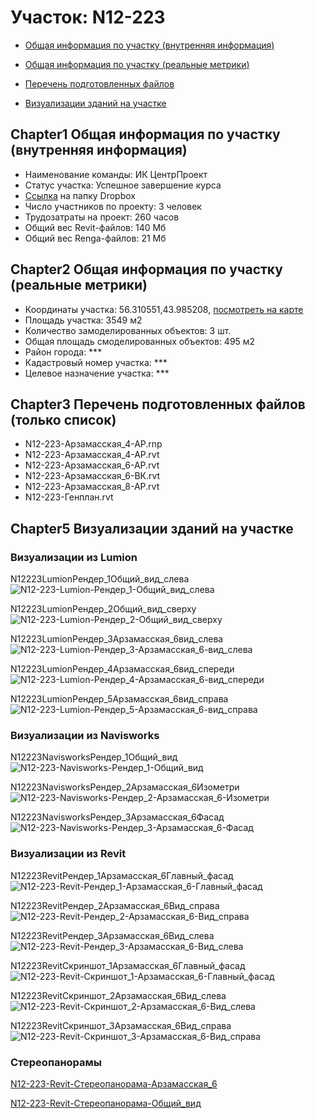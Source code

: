 # Участок: N12-223

* [Общая информация по участку (внутренняя информация)](#Chapter1)

* [Общая информация по участку (реальные метрики)](#Chapter2)

* [Перечень подготовленных файлов](#Chapter3)

* [Визуализации зданий на участке](#Chapter5)

## <a id="test">Chapter1</a> Общая информация по участку (внутренняя информация)
+ Наименование команды: ИК ЦентрПроект
+ Статус участка: Успешное завершение курса
+ [Ссылка](https://www.dropbox.com/sh/wvvgv1nw1iqred9/AABbjlHSlPLSMGRf-SV5rvsFa/N12_223?dl=0) на папку Dropbox
+ Число участников по проекту: 3 человек
+ Трудозатраты на проект: 260 часов
+ Общий вес Revit-файлов: 140 Мб
+ Общий вес Renga-файлов: 21 Мб
## <a id="test">Chapter2</a> Общая информация по участку (реальные метрики)
+ Координаты участка: 56.310551,43.985208, [посмотреть на карте](https://yandex.ru/maps/47/nizhny-novgorod/?ll=56.310551%2C43.985208&z=19)
+ Площадь участка: 3549 м2
+ Количество замоделированных объектов: 3 шт.
+ Общая площадь смоделированных объектов: 495 м2
+ Район города: *** 
+ Кадастровый номер участка: *** 
+ Целевое назначение участка: *** 
## <a id="test">Chapter3</a> Перечень подготовленных файлов (только список)
+ N12-223-Арзамасская_4-АР.rnp
+ N12-223-Арзамасская_4-АР.rvt
+ N12-223-Арзамасская_6-АР.rvt
+ N12-223-Арзамасская_6-ВК.rvt
+ N12-223-Арзамасская_8-АР.rvt
+ N12-223-Генплан.rvt
## <a id="test">Chapter5</a> Визуализации зданий на участке
### Визуализации из Lumion
N12223LumionРендер_1Общий_вид_слева
![N12-223-Lumion-Рендер_1-Общий_вид_слева](/Images/N12_223/N12-223-Lumion-Рендер_1-Общий_вид_слева_Compressed.jpg)

N12223LumionРендер_2Общий_вид_сверху
![N12-223-Lumion-Рендер_2-Общий_вид_сверху](/Images/N12_223/N12-223-Lumion-Рендер_2-Общий_вид_сверху_Compressed.jpg)

N12223LumionРендер_3Арзамасская_6вид_слева
![N12-223-Lumion-Рендер_3-Арзамасская_6-вид_слева](/Images/N12_223/N12-223-Lumion-Рендер_3-Арзамасская_6-вид_слева_Compressed.jpg)

N12223LumionРендер_4Арзамасская_6вид_спереди
![N12-223-Lumion-Рендер_4-Арзамасская_6-вид_спереди](/Images/N12_223/N12-223-Lumion-Рендер_4-Арзамасская_6-вид_спереди_Compressed.jpg)

N12223LumionРендер_5Арзамасская_6вид_справа
![N12-223-Lumion-Рендер_5-Арзамасская_6-вид_справа](/Images/N12_223/N12-223-Lumion-Рендер_5-Арзамасская_6-вид_справа_Compressed.jpg)

### Визуализации из Navisworks
N12223NavisworksРендер_1Общий_вид
![N12-223-Navisworks-Рендер_1-Общий_вид](/Images/N12_223/N12-223-Navisworks-Рендер_1-Общий_вид_Compressed.jpg)

N12223NavisworksРендер_2Арзамасская_6Изометри
![N12-223-Navisworks-Рендер_2-Арзамасская_6-Изометри](/Images/N12_223/N12-223-Navisworks-Рендер_2-Арзамасская_6-Изометри_Compressed.jpg)

N12223NavisworksРендер_3Арзамасская_6Фасад
![N12-223-Navisworks-Рендер_3-Арзамасская_6-Фасад](/Images/N12_223/N12-223-Navisworks-Рендер_3-Арзамасская_6-Фасад_Compressed.jpg)

### Визуализации из Revit
N12223RevitРендер_1Арзамасская_6Главный_фасад
![N12-223-Revit-Рендер_1-Арзамасская_6-Главный_фасад](/Images/N12_223/N12-223-Revit-Рендер_1-Арзамасская_6-Главный_фасад_Compressed.jpg)

N12223RevitРендер_2Арзамасская_6Вид_справа
![N12-223-Revit-Рендер_2-Арзамасская_6-Вид_справа](/Images/N12_223/N12-223-Revit-Рендер_2-Арзамасская_6-Вид_справа_Compressed.jpg)

N12223RevitРендер_3Арзамасская_6Вид_слева
![N12-223-Revit-Рендер_3-Арзамасская_6-Вид_слева](/Images/N12_223/N12-223-Revit-Рендер_3-Арзамасская_6-Вид_слева_Compressed.jpg)

N12223RevitСкриншот_1Арзамасская_6Главный_фасад
![N12-223-Revit-Скриншот_1-Арзамасская_6-Главный_фасад](/Images/N12_223/N12-223-Revit-Скриншот_1-Арзамасская_6-Главный_фасад_Compressed.jpg)

N12223RevitСкриншот_2Арзамасская_6Вид_слева
![N12-223-Revit-Скриншот_2-Арзамасская_6-Вид_слева](/Images/N12_223/N12-223-Revit-Скриншот_2-Арзамасская_6-Вид_слева_Compressed.jpg)

N12223RevitСкриншот_3Арзамасская_6Вид_справа
![N12-223-Revit-Скриншот_3-Арзамасская_6-Вид_справа](/Images/N12_223/N12-223-Revit-Скриншот_3-Арзамасская_6-Вид_справа_Compressed.jpg)

### Стереопанорамы
[N12-223-Revit-Стереопанорама-Арзамасская_6](https://pano.autodesk.com/pano.html?url=jpgs/4262c4fb-a77f-42ea-95f9-6d388a783cdd&version=2)

[N12-223-Revit-Стереопанорама-Общий_вид](https://pano.autodesk.com/pano.html?url=jpgs/a236a544-07be-43be-8ad3-18d496484c81&version=2)

